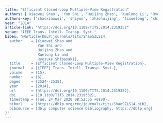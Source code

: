 ```yaml
---
title: "Efficient Closed-Loop Multiple-View Registration"
authors: ['Xiaowei Shao', 'Yun Shi', 'Huijing Zhao', 'Xuelong Li', 'Ryosuke Shibasaki']
authors-key: ['shaoxiaowei', 'shiyun', 'zhaohuijing', 'lixuelong', 'shibasakiryosuke']
year: "2014"
article-link: "https://doi.org/10.1109/TITS.2014.2319352"
venue: "IEEE Trans. Intell. Transp. Syst."
bibex: "@article{DBLP:journals/tits/ShaoSZLS14,
  author    = {Xiaowei Shao and
               Yun Shi and
               Huijing Zhao and
               Xuelong Li and
               Ryosuke Shibasaki},
  title     = {Efficient Closed-Loop Multiple-View Registration},
  journal   = {{IEEE} Trans. Intell. Transp. Syst.},
  volume    = {15},
  number    = {6},
  pages     = {2524--2538},
  year      = {2014},
  url       = {https://doi.org/10.1109/TITS.2014.2319352},
  doi       = {10.1109/TITS.2014.2319352},
  timestamp = {Tue, 24 Mar 2020 08:52:55 +0100},
  biburl    = {https://dblp.org/rec/journals/tits/ShaoSZLS14.bib},
  bibsource = {dblp computer science bibliography, https://dblp.org}
}"
---
```

